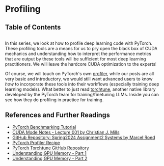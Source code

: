 # Profiling

## Table of Contents

```{tableofcontents}

```

In this series, we look at how to profile deep learning code with PyTorch. These
profiling tools are a means for us to pry open the black box of CUDA mechanics
and understanding how to interpret the performance metrics that are output by
these tools will be sufficient for most deep learning practitioners. We will
leave the hardcore CUDA optimization to the experts!

Of course, we will touch on PyTorch's own
[profiler](https://pytorch.org/blog/introducing-pytorch-profiler-the-new-and-improved-performance-tool/),
while our posts are all very basic and introductory, we would still want
advanced users to know _how_ to incorporate these tools into their workflows
(especially training deep learning models). What better to just read
[torchtune](https://github.com/pytorch/torchtune), another native library
developed by the PyTorch team for training/finetuning LLMs. Inside you can see
how they do profiling in practice for training.

## References and Further Readings

-   [PyTorch Benchmarking Tutorial](https://pytorch.org/tutorials/recipes/recipes/benchmark.html)
-   [CUDA Mode Notes - Lecture 001 by Christian J. Mills](https://christianjmills.com/posts/cuda-mode-notes/lecture-001/)
-   [GitHub Repository: Spring2024 Assignment2 Systems by Marcel Roed](https://github.com/marcelroed/spring2024-assignment2-systems/tree/master)
-   [PyTorch Profiler Recipe](https://pytorch.org/tutorials/recipes/recipes/profiler_recipe.html)
-   [PyTorch Torchtune GitHub Repository](https://github.com/pytorch/torchtune)
-   [Understanding GPU Memory - Part 1](https://pytorch.org/blog/understanding-gpu-memory-1/)
-   [Understanding GPU Memory - Part 2](https://pytorch.org/blog/understanding-gpu-memory-2/)
